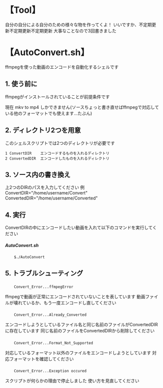 # 【Tool】
自分の自分による自分のための様々な物を作ってくよ！
いいですか、不定期更新不定期更新不定期更新
大事なことなので3回書きました

# 【AutoConvert.sh】
ffmpegを使った動画のエンコードを自動化するシェルです

## 1. 使う前に
ffmpegがインストールされていることが前提条件です

現在 mkv to mp4 しかできません(ソースちょっと書き直せばffmpegで対応している他のフォーマットでも使えます...たぶん)

## 2. ディレクトリ2つを用意
このシェルスクリプトでは2つのディレクトリが必要です

	1 ConvertDIR 	エンコードするものを入れるディレクトリ
	2 ConvertedDIR	エンコードしたものを入れるディレクトリ

## 3. ソース内の書き換え
上2つのDIRのパスを入力してください
例
	ConvertDIR="/home/username/Convert"
  	ConvertedDIR="/home/username/Converted"

## 4. 実行
ConvertDIRの中にエンコードしたい動画を入れて以下のコマンドを実行してください
 ##### AutoConvert.sh
 		$./AutoConvert  

## 5. トラブルシューティング
 #####
		Convert_Error...ffmpegError
ffmpegで動画が正常にエンコードされていないことを表しています
動画ファイルが壊れているか、もう一度エンコードし直してください

 #####
		Convert_Error...Already_Converted
エンコードしようとしているファイル名と同じ名前のファイルがConvertedDIRに存在しています
同じ名前のファイルをConvertedDIRから削除してください

 #####
		Convert_Error...Format_Not_Supported
対応しているフォーマット以外のファイルをエンコードしようとしています
対応フォーマットを確認してください

 #####
		Convert_Error...Exception occured
スクリプトが何らかの理由で停止しました
使い方を見直してください